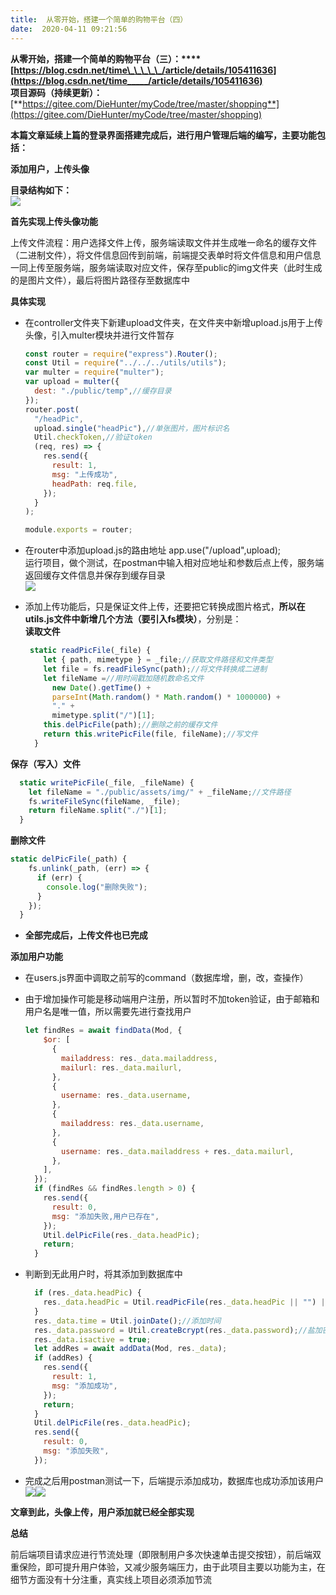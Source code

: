 ```yaml
---
title:  从零开始，搭建一个简单的购物平台（四） 
date:  2020-04-11 09:21:56 
---
```

**从零开始，搭建一个简单的购物平台（三）：****[https://blog.csdn.net/time\_\_\_\_\_/article/details/105411636](https://blog.csdn.net/time_____/article/details/105411636)**  
**项目源码（持续更新）：**[**https://gitee.com/DieHunter/myCode/tree/master/shopping**](https://gitee.com/DieHunter/myCode/tree/master/shopping)

**本篇文章延续上篇的登录界面搭建完成后，进行用户管理后端的编写，主要功能包括：**

**添加用户，上传头像**

**目录结构如下：**  
![](https://img-blog.csdnimg.cn/20200409170131809.png)

**首先实现上传头像功能**

上传文件流程：用户选择文件上传，服务端读取文件并生成唯一命名的缓存文件（二进制文件），将文件信息回传到前端，前端提交表单时将文件信息和用户信息一同上传至服务端，服务端读取对应文件，保存至public的img文件夹（此时生成的是图片文件），最后将图片路径存至数据库中

**具体实现**

* 在controller文件夹下新建upload文件夹，在文件夹中新增upload.js用于上传头像，引入multer模块并进行文件暂存
  ```javascript
  const router = require("express").Router();
  const Util = require("../../../utils/utils");
  var multer = require("multer");
  var upload = multer({
    dest: "./public/temp",//缓存目录
  });
  router.post(
    "/headPic",
    upload.single("headPic"),//单张图片，图片标识名
    Util.checkToken,//验证token
    (req, res) => {
      res.send({
        result: 1,
        msg: "上传成功",
        headPath: req.file,
      });
    }
  );

  module.exports = router;
  ```
* 在router中添加upload.js的路由地址 app.use("/upload",upload);  
  运行项目，做个测试，在postman中输入相对应地址和参数后点上传，服务端返回缓存文件信息并保存到缓存目录  
![](https://img-blog.csdnimg.cn/20200409204528165.gif)
* 添加上传功能后，只是保证文件上传，还要把它转换成图片格式，**所以在utils.js文件中新增几个方法（要引入fs模块）**，分别是：  
**读取文件**

  ```javascript
   static readPicFile(_file) {
      let { path, mimetype } = _file;//获取文件路径和文件类型
      let file = fs.readFileSync(path);//将文件转换成二进制
      let fileName =//用时间戳加随机数命名文件
        new Date().getTime() +
        parseInt(Math.random() * Math.random() * 1000000) +
        "." +
        mimetype.split("/")[1];
      this.delPicFile(path);//删除之前的缓存文件
      return this.writePicFile(file, fileName);//写文件
    }
  ```
**保存（写入）文件**

  ```javascript
    static writePicFile(_file, _fileName) {
      let fileName = "./public/assets/img/" + _fileName;//文件路径
      fs.writeFileSync(fileName, _file);
      return fileName.split("./")[1];
    }
  ```
**删除文件**

  ```javascript
  static delPicFile(_path) {
      fs.unlink(_path, (err) => {
        if (err) {
          console.log("删除失败");
        }
      });
    }
  ```
* **全部完成后，上传文件也已完成**

**添加用户功能**

* 在users.js界面中调取之前写的command（数据库增，删，改，查操作）

* 由于增加操作可能是移动端用户注册，所以暂时不加token验证，由于邮箱和用户名是唯一值，所以需要先进行查找用户
  ```javascript
  let findRes = await findData(Mod, {
      $or: [
        {
          mailaddress: res._data.mailaddress,
          mailurl: res._data.mailurl,
        },
        {
          username: res._data.username,
        },
        {
          mailaddress: res._data.username,
        },
        {
          username: res._data.mailaddress + res._data.mailurl,
        },
      ],
    });
    if (findRes && findRes.length > 0) {
      res.send({
        result: 0,
        msg: "添加失败,用户已存在",
      });
      Util.delPicFile(res._data.headPic);
      return;
    }
  ```

* 判断到无此用户时，将其添加到数据库中
  ```javascript
    if (res._data.headPic) {
      res._data.headPic = Util.readPicFile(res._data.headPic || "") || "";//保存头像
    }
    res._data.time = Util.joinDate();//添加时间
    res._data.password = Util.createBcrypt(res._data.password);//盐加密
    res._data.isactive = true;
    let addRes = await addData(Mod, res._data);
    if (addRes) {
      res.send({
        result: 1,
        msg: "添加成功",
      });
      return;
    }
    Util.delPicFile(res._data.headPic);
    res.send({
      result: 0,
      msg: "添加失败",
    });
  ```
* 完成之后用postman测试一下，后端提示添加成功，数据库也成功添加该用户  
![](https://img-blog.csdnimg.cn/20200409213356560.png?x-oss-processimage/watermark,type_ZmFuZ3poZW5naGVpdGk,shadow_10,text_aHR0cHM6Ly9ibG9nLmNzZG4ubmV0L3RpbWVfX19fXw,size_16,color_FFFFFF,t_70)![](https://img-blog.csdnimg.cn/20200409213437192.png?x-oss-processimage/watermark,type_ZmFuZ3poZW5naGVpdGk,shadow_10,text_aHR0cHM6Ly9ibG9nLmNzZG4ubmV0L3RpbWVfX19fXw,size_16,color_FFFFFF,t_70)

**文章到此，头像上传，用户添加就已经全部实现**

**总结**

前后端项目请求应进行节流处理（即限制用户多次快速单击提交按钮），前后端双重保险，即可提升用户体验，又减少服务端压力，由于此项目主要以功能为主，在细节方面没有十分注重，真实线上项目必须添加节流